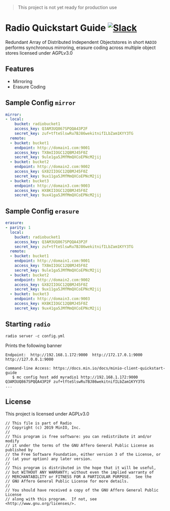 > This project is not yet ready for production use
# Radio Quickstart Guide [![Slack](https://slack.min.io/slack?type=svg)](https://slack.min.io)
Redundant Array of Distributed Independent Objectstores in short `RADIO` performs synchronous mirroring, erasure coding across multiple object stores licensed under AGPLv3.0

## Features
- Mirroring
- Erasure Coding

## Sample Config `mirror`
```yml
mirror:
- local:
    bucket: radiobucket1
    access_key: Q3AM3UQ867SPQQA43P2F
    secret_key: zuf+tfteSlswRu7BJ86wekitnifILbZam1KYY3TG
  remote:
  - bucket: bucket1
    endpoint: http://domain1.com:9001
    access_key: TX8mIIOGC12QBMJ45F0Z
    secret_key: 9ule1ga5JMfMmQXCoEPNcM2jij
  - bucket: bucket2
    endpoint: http://domain2.com:9002
    access_key: GX82IIOGC12QBMJ45F0Z
    secret_key: 9ux11ga5JMfMmQXCoEPNcM2jij
  - bucket: bucket3
    endpoint: http://domain3.com:9003
    access_key: HX8KIIOGC12QBMJ45F0Z
    secret_key: 9ux41ga5JMfMmQXCoEPNcM2jij
```

## Sample Config `erasure`
```yml
erasure:
- parity: 1
  local:
    bucket: radiobucket1
    access_key: Q3AM3UQ867SPQQA43P2F
    secret_key: zuf+tfteSlswRu7BJ86wekitnifILbZam1KYY3TG
  remote:
  - bucket: bucket1
    endpoint: http://domain1.com:9001
    access_key: TX8mIIOGC12QBMJ45F0Z
    secret_key: 9ule1ga5JMfMmQXCoEPNcM2jij
  - bucket: bucket2
    endpoint: http://domain2.com:9002
    access_key: GX82IIOGC12QBMJ45F0Z
    secret_key: 9ux11ga5JMfMmQXCoEPNcM2jij
  - bucket: bucket3
    endpoint: http://domain3.com:9003
    access_key: HX8KIIOGC12QBMJ45F0Z
    secret_key: 9ux41ga5JMfMmQXCoEPNcM2jij
```

## Starting `radio`
```
radio server -c config.yml
```

Prints the following banner
```
Endpoint:  http://192.168.1.172:9000  http://172.17.0.1:9000  http://127.0.0.1:9000

Command-line Access: https://docs.min.io/docs/minio-client-quickstart-guide
   $ mc config host add myradio1 http://192.168.1.172:9000 Q3AM3UQ867SPQQA43P2F zuf+tfteSlswRu7BJ86wekitnifILbZam1KYY3TG
...
```

## License
This project is licensed under AGPLv3.0
```
// This file is part of Radio
// Copyright (c) 2019 MinIO, Inc.
//
// This program is free software: you can redistribute it and/or modify
// it under the terms of the GNU Affero General Public License as published by
// the Free Software Foundation, either version 3 of the License, or
// (at your option) any later version.
//
// This program is distributed in the hope that it will be useful,
// but WITHOUT ANY WARRANTY; without even the implied warranty of
// MERCHANTABILITY or FITNESS FOR A PARTICULAR PURPOSE.  See the
// GNU Affero General Public License for more details.
//
// You should have received a copy of the GNU Affero General Public License
// along with this program.  If not, see <http://www.gnu.org/licenses/>.
 ```
